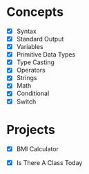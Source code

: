 
# Concepts
- [x] Syntax
- [x] Standard Output
- [x] Variables
- [x] Primitive Data Types
- [x] Type Casting
- [x] Operators
- [x] Strings
- [x] Math
- [x] Conditional
- [x] Switch

# Projects
- [x] BMI Calculator
- [x] Is There A Class Today 



